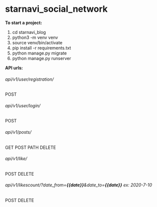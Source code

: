 # starnavi_social_network

**To start a project:**
1. cd starnavi_blog
2. python3 -m venv venv
3. source venv/bin/activate
4. pip install -r requirements.txt
5. python manage.py migrate
6. python manage.py runserver


**API urls:**
###### api/v1/user/registration/
POST

###### api/v1/user/login/
POST

###### api/v1/posts/
GET
POST
PATH
DELETE

###### api/v1/like/
POST
DELETE

###### api/v1/likescount/?date_from=**{{date}}**&date_to=**{{date}}** ex: 2020-7-10
POST
DELETE


